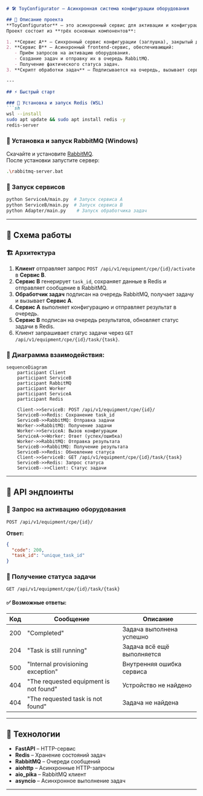 ```markdown
# 🛠 ToyConfigurator – Асинхронная система конфигурации оборудования

## 🚀 Описание проекта
**ToyConfigurator** — это асинхронный сервис для активации и конфигурации оборудования.  
Проект состоит из **трёх основных компонентов**:

1. **Сервис A** – Синхронный сервис конфигурации (заглушка), закрытый для изменения.
2. **Сервис B** – Асинхронный frontend-сервис, обеспечивающий:
   - Приём запросов на активацию оборудования.
   - Создание задач и отправку их в очередь RabbitMQ.
   - Получение фактического статуса задач.
3. **Скрипт обработки задач** – Подписывается на очередь, вызывает сервис A и отправляет результат в RabbitMQ.

---

## ⚡ Быстрый старт

### 🔹 Установка и запуск Redis (WSL)
```sh
wsl --install
sudo apt update && sudo apt install redis -y
redis-server
```

### 🔹 Установка и запуск RabbitMQ (Windows)
Скачайте и установите [RabbitMQ](https://www.rabbitmq.com/download.html).  
После установки запустите сервер:
```sh
.\rabbitmq-server.bat
```

### 🔹 Запуск сервисов
```sh
python ServiceA/main.py  # Запуск сервиса A
python ServiceB/main.py  # Запуск сервиса B
python Adapter/main.py    # Запуск обработчика задач
```

---

## 🔄 Схема работы

### 🏗 Архитектура
1. **Клиент** отправляет запрос `POST /api/v1/equipment/cpe/{id}/activate` в **Сервис B**.
2. **Сервис B** генерирует `task_id`, сохраняет данные в Redis и отправляет сообщение в RabbitMQ.
3. **Обработчик задач** подписан на очередь RabbitMQ, получает задачу и вызывает **Сервис A**.
4. **Сервис A** выполняет конфигурацию и отправляет результат в очередь.
5. **Сервис B** подписан на очередь результатов, обновляет статус задачи в Redis.
6. Клиент запрашивает статус задачи через `GET /api/v1/equipment/cpe/{id}/task/{task}`.

### 🔄 Диаграмма взаимодействия:
```mermaid
sequenceDiagram
    participant Client
    participant ServiceB
    participant RabbitMQ
    participant Worker
    participant ServiceA
    participant Redis

    Client->>ServiceB: POST /api/v1/equipment/cpe/{id}/
    ServiceB->>Redis: Сохранение task_id
    ServiceB->>RabbitMQ: Отправка задачи
    Worker->>RabbitMQ: Получение задачи
    Worker->>ServiceA: Вызов конфигурации
    ServiceA->>Worker: Ответ (успех/ошибка)
    Worker->>RabbitMQ: Отправка результата
    ServiceB->>RabbitMQ: Получение результата
    ServiceB->>Redis: Обновление статуса
    Client->>ServiceB: GET /api/v1/equipment/cpe/{id}/task/{task}
    ServiceB->>Redis: Запрос статуса
    ServiceB-->>Client: Статус задачи
```

---

## 📌 API эндпоинты

### 🎯 Запрос на активацию оборудования
```http
POST /api/v1/equipment/cpe/{id}/
```
**Ответ:**
```json
{
  "code": 200,
  "task_id": "unique_task_id"
}
```

### 📌 Получение статуса задачи
```http
GET /api/v1/equipment/cpe/{id}/task/{task}
```
#### ✅ Возможные ответы:
| Код | Сообщение                   | Описание                                     |
|-----|-----------------------------|----------------------------------------------|
| 200 | "Completed"                  | Задача выполнена успешно                    |
| 204 | "Task is still running"       | Задача всё ещё выполняется                  |
| 500 | "Internal provisioning exception" | Внутренняя ошибка сервиса                   |
| 404 | "The requested equipment is not found" | Устройство не найдено                     |
| 404 | "The requested task is not found" | Задача не найдена                          |

---

## 🔧 Технологии
- **FastAPI** – HTTP-сервис
- **Redis** – Хранение состояний задач
- **RabbitMQ** – Очереди сообщений
- **aiohttp** – Асинхронные HTTP-запросы
- **aio_pika** – RabbitMQ клиент
- **asyncio** – Асинхронное выполнение задач

---
